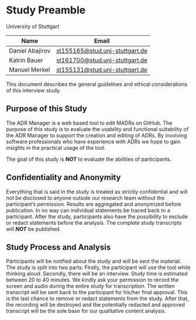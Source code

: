 # Study Preamble

University of Stuttgart

|Name|Email|
|---|---|
|Daniel Abajirov|st155165@stud.uni-stuttgart.de|
|Katrin Bauer|st161700@stud.uni-stuttgart.de|
|Manuel Merkel|st155131@stud.uni-stuttgart.de|


This document describes the general guidelines and ethical considerations of this interview study.

## Purpose of this Study

The ADR Manager is a web based tool to edit MADRs on GitHub.
The purpose of this study is to evaluate the usability and functional suitability of the ADR Manager to support the creation and editing of ADRs. By involving software professionals who have experience with ADRs we hope to gain insights in the practical usage of the tool.

The goal of this study is _**NOT**_ to evaluate the abilities of participants.

## Confidentiality and Anonymity

Everything that is said in the study is treated as strictly confidential and will not be disclosed to anyone outside our research team without the participant’s permission. Results are aggregated and anonymized before publication. In no way can individual statements be traced back to a participant. After the study, participants also have the possibility to exclude or redact statements before the analysis. The complete study transcripts will _**NOT**_ be published.

## Study Process and Analysis

Participants will be notified about the study and will be sent the material.
The study is split into two parts: Firstly, the participant will use the tool while thinking aloud. Secondly, there will be an interview. Study time is estimated between 20 to 40 minutes. We kindly ask your permission to record the screen and audio during the entire study for transcription. The written transcript will be sent back to the participant for his/her final approval. This is the last chance to remove or redact statements from the study. After that, the recording will be destroyed and the potentially redacted and approved transcript will be the sole base for our qualitative content analysis.
